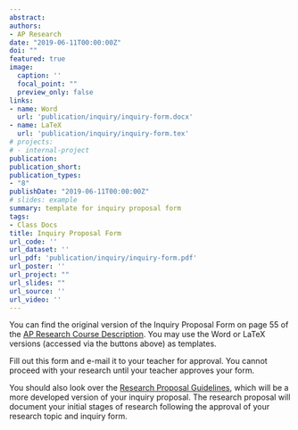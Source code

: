 ```yaml
---
abstract: 
authors:
- AP Research
date: "2019-06-11T00:00:00Z"
doi: ""
featured: true
image:
  caption: ''
  focal_point: ""
  preview_only: false
links:
- name: Word
  url: 'publication/inquiry/inquiry-form.docx'
- name: LaTeX
  url: 'publication/inquiry/inquiry-form.tex'
# projects:
# - internal-project
publication: 
publication_short:
publication_types:
- "8"
publishDate: "2019-06-11T00:00:00Z"
# slides: example
summary: template for inquiry proposal form
tags:
- Class Docs
title: Inquiry Proposal Form
url_code: ''
url_dataset: ''
url_pdf: 'publication/inquiry/inquiry-form.pdf'
url_poster: ''
url_project: ""
url_slides: ""
url_source: ''
url_video: ''
---
```

You can find the original version of the Inquiry Proposal Form on page 55 of the [AP Research Course Description](https://apcentral.collegeboard.org/pdf/ap-research-course-and-exam-description.pdf). You may use the Word or LaTeX versions (accessed via the buttons above) as templates.

Fill out this form and e-mail it to your teacher for approval. You cannot proceed with your research until your teacher approves your form.

You should also look over the [Research Proposal Guidelines](/publication/proposal), which will be a more developed version of your inquiry proposal. The research proposal will document your initial stages of research following the approval of your research topic and inquiry form.

